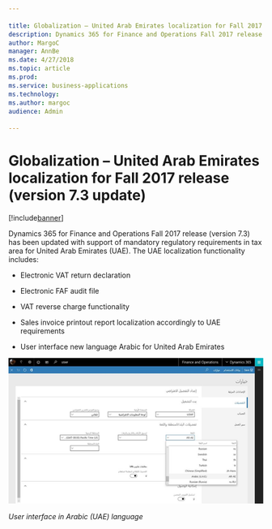 ```yaml
---

title: Globalization – United Arab Emirates localization for Fall 2017 release (version 7.3 update)
description: Dynamics 365 for Finance and Operations Fall 2017 release (version 7.
author: MargoC
manager: AnnBe
ms.date: 4/27/2018
ms.topic: article
ms.prod: 
ms.service: business-applications
ms.technology: 
ms.author: margoc
audience: Admin

---
```

#  Globalization – United Arab Emirates localization for Fall 2017 release (version 7.3 update)




[!include[banner](../../../includes/banner.md)]

Dynamics 365 for Finance and Operations Fall 2017 release (version 7.3) has been
updated with support of mandatory regulatory requirements in tax area for United
Arab Emirates (UAE). The UAE localization functionality includes:

-   Electronic VAT return declaration

-   Electronic FAF audit file

-   VAT reverse charge functionality

-   Sales invoice printout report localization accordingly to UAE requirements

-   User interface new language Arabic for United Arab Emirates

![](media/globalization-united-arab-emirates-localization-fall-2017-release-version-7-3-update-1.png "")
<!-- picture -->


*User interface in Arabic (UAE) language*
